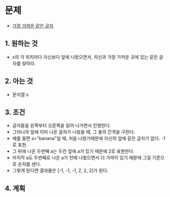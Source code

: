# 문제

- [가장 가까운 같은 글자](https://school.programmers.co.kr/learn/courses/30/lessons/133502)

## 1. 원하는 것
- s의 각 위치마다 자신보다 앞에 나왔으면서, 자신과 가장 가까운 곳에 있는 같은 글자를 찾아라.

## 2. 아는 것
- 문자열 s

## 3. 조건
- 글자들을 왼쪽부터 오른쪽을 읽어 나가면서 진행한다.
- 그러니까 앞에 이미 나온 글자가 나왔을 때, 그 둘의 간격을 구한다.
- 예를 들면 s="banana"일 때, 처음 나왔기때문에 자신의 앞에 같은 글자가 없다. -1로 표현.
- 그 뒤에 나온 두번째 a는 두칸 앞에 a가 있기 때문에 2로 표현한다.
- 마지막 a도 두번째로 나온 a가 전에 나왔으면서 더 가까이 있기 때문에 그걸 기준으로 순자를 센다.
- 그렇게 된다면 결과물은 [-1, -1, -1, 2, 2, 2]가 된다.

## 4. 계획
